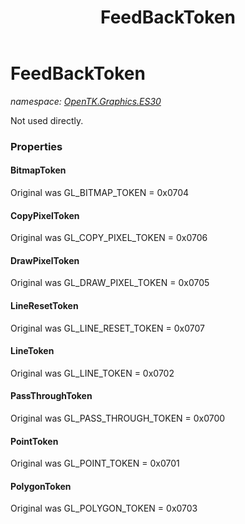 ﻿---
title: FeedBackToken
---

# FeedBackToken
_namespace: [OpenTK.Graphics.ES30](N-OpenTK.Graphics.ES30.html)_

Not used directly.



### Properties

#### BitmapToken
Original was GL_BITMAP_TOKEN = 0x0704
#### CopyPixelToken
Original was GL_COPY_PIXEL_TOKEN = 0x0706
#### DrawPixelToken
Original was GL_DRAW_PIXEL_TOKEN = 0x0705
#### LineResetToken
Original was GL_LINE_RESET_TOKEN = 0x0707
#### LineToken
Original was GL_LINE_TOKEN = 0x0702
#### PassThroughToken
Original was GL_PASS_THROUGH_TOKEN = 0x0700
#### PointToken
Original was GL_POINT_TOKEN = 0x0701
#### PolygonToken
Original was GL_POLYGON_TOKEN = 0x0703

